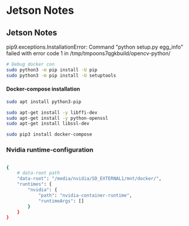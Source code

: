 # Jetson Notes

## Jetson Notes

pip9.exceptions.InstallationError: Command "python setup.py egg_info" failed with error code 1 in /tmp/tmpoons7qgkbuild/opencv-python/

```bash
# Debug docker con
sudo python3 -m pip install -U pip
sudo python3 -m pip install -U setuptools
```


#### Docker-compose installation
```bash
sudo apt install python3-pip

sudo apt-get install -y libffi-dev
sudo apt-get install -y python-openssl
sudo apt-get install libssl-dev

sudo pip3 install docker-compose
```


### Nvidia runtime-configuration
```bash

{
    # data-root path
    "data-root": "/media/nvidia/SD_EXTERNAL1/mnt/docker/",
    "runtimes": {
        "nvidia": {
            "path": "nvidia-container-runtime",
            "runtimeArgs": []
        }
    }
}

```